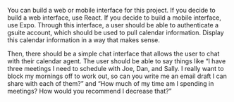 You can build a web or mobile interface for this project. If you decide to build a web interface, use React. If you decide to build a mobile interface, use Expo. Through this interface, a user should be able to authenticate a gsuite account, which should be used to pull calendar information. Display this calendar information in a way that makes sense.

Then, there should be a simple chat interface that allows the user to chat with their calendar agent. The user should be able to say things like “I have three meetings I need to schedule with Joe, Dan, and Sally. I really want to block my mornings off to work out, so can you write me an email draft I can share with each of them?” and “How much of my time am I spending in meetings? How would you recommend I decrease that?”
